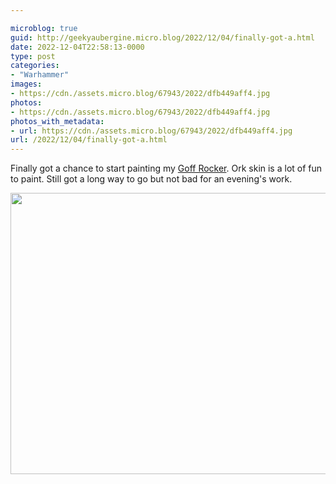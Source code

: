 ```yaml
---

microblog: true
guid: http://geekyaubergine.micro.blog/2022/12/04/finally-got-a.html
date: 2022-12-04T22:58:13-0000
type: post
categories:
- "Warhammer"
images:
- https://cdn./assets.micro.blog/67943/2022/dfb449aff4.jpg
photos:
- https://cdn./assets.micro.blog/67943/2022/dfb449aff4.jpg
photos_with_metadata:
- url: https://cdn./assets.micro.blog/67943/2022/dfb449aff4.jpg
url: /2022/12/04/finally-got-a.html
---
```

Finally got a chance to start painting my [Goff Rocker](https://www.games-workshop.com/en-GB/ork-goff-rocker-xmas-promo-2022). Ork skin is a lot of fun to paint. Still got a long way to go but not bad for an evening's work.

<img src="/assets/2022/dfb449aff4.jpg" width="600" height="450" alt="">
